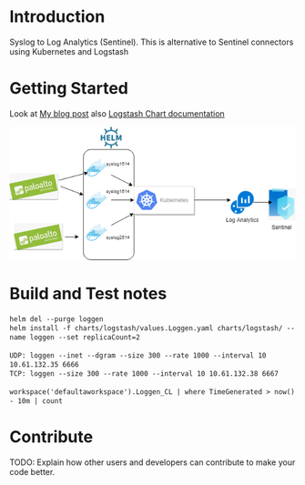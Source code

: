 # Introduction 
Syslog to Log Analytics (Sentinel). This is alternative to Sentinel connectors using Kubernetes and Logstash

# Getting Started

Look at [My blog post](https://medium.com/@IrekRomaniuk/syslog-to-azure-sentinel-ac7a5902c33e)
also [Logstash Chart documentation](https://github.com/helm/charts/tree/master/stable/logstash)

![Diagram](shakl.png)

# Build and Test notes
```
helm del --purge loggen
helm install -f charts/logstash/values.Loggen.yaml charts/logstash/ --name loggen --set replicaCount=2

UDP: loggen --inet --dgram --size 300 --rate 1000 --interval 10 10.61.132.35 6666
TCP: loggen --size 300 --rate 1000 --interval 10 10.61.132.38 6667

workspace('defaultaworkspace').Loggen_CL | where TimeGenerated > now() - 10m | count

```

# Contribute
TODO: Explain how other users and developers can contribute to make your code better. 
